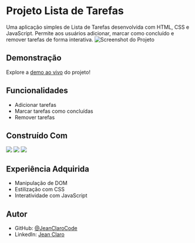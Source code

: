 # Projeto Lista de Tarefas

Uma aplicação simples de Lista de Tarefas desenvolvida com HTML, CSS e JavaScript. Permite aos usuários adicionar, marcar como concluído e remover tarefas de forma interativa.
![Screenshot do Projeto](https://cdn.discordapp.com/attachments/1191939799716732960/1195214074431152259/Screenshot_2024-01-12_005318.png?ex=65b32cd9&is=65a0b7d9&hm=01cdd9fca4a04e06f4d683bf9c1dfcbea9511d3f0a34a4b2858bff87250e2f0d)
## Demonstração
Explore a [demo ao vivo](https://jeanclarocode.github.io/To-do-list-project/) do projeto!

## Funcionalidades
- Adicionar tarefas
- Marcar tarefas como concluídas
- Remover tarefas

## Construído Com
<div>
  <img src="https://img.shields.io/badge/HTML5-E34F26?style=for-the-badge&logo=html5&logoColor=white">
  <img src="https://img.shields.io/badge/CSS3-1572B6?style=for-the-badge&logo=css3&logoColor=white">
  <img src="https://img.shields.io/badge/JavaScript-F7DF1E?style=for-the-badge&logo=javascript&logoColor=black">
</div>

## Experiência Adquirida
- Manipulação de DOM
- Estilização com CSS
- Interatividade com JavaScript

## Autor
- GitHub: [@JeanClaroCode](https://github.com/JeanClaroCode)
- LinkedIn: [Jean Claro](https://www.linkedin.com/in/jean-claro/)
